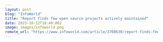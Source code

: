 ```yaml
---
layout: post
blog: "InfoWorld"
title: "Report finds few open source projects actively maintained"
date: 2023-10-12T18:40:00Z
image: images/infoworld.png
remote_url: "https://www.infoworld.com/article/3708630/report-finds-few-open-source-projects-actively-maintained.html#tk.rss_applicationdevelopment"
---
```

